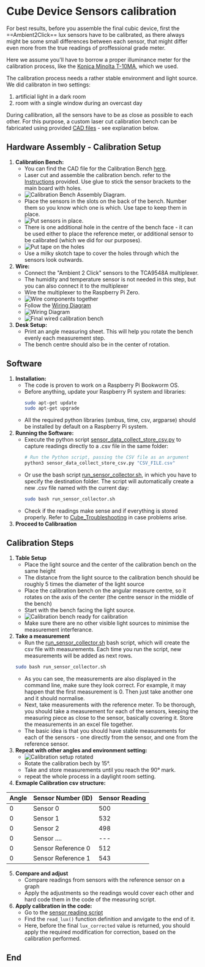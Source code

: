 # Cube Device Sensors calibration

For best results, before you assemble the final cubic device, first the ==Ambient2Click== lux sensors have to be calibrated, as there always might be some small differences between each sensor, that might differ even more from the true readings of proffessional grade meter.

Here we assume you'll have to borrow a proper illuminance meter for the calibration process, like the [Konica Minolta T-10MA](https://www.konicaminolta.eu/eu-en/hardware/measuring-instruments/light-and-display-measurement/illuminance-meters/t-10a-t-10ma), which we used.

The calibration process needs a rather stable environment and light source. We did calibraton in two settings:
1. artificial light in a dark room
2. room with a single window during an overcast day

During callibration, all the sensors have to be as close as possible to each other. For this purpose, a custom laser cut calibration bench can be fabricated using provided [CAD files](../src/hardware/Calibration_Bench.dwg) - see explanation below.

## Hardware Assembly - Calibration Setup

1. **Calibration Bench:**
	- You can find the CAD file for the Calibration Bench [here](../src/hardware/Calibration_Bench.dwg).
	- Laser cut and assemble the calibration bench. refer to the [Instructions](Images/Calibration_Bench_Assembly_Diagram.png) provided. Use glue to stick the sensor brackets to the main board with holes.
	- ![Calibration Bench Assembly Diagram](Images/Calibration_Bench_Assembly_Diagram.png).
	- Place the sensors in the slots on the back of the bench. Number them so you know which one is which. Use tape to keep them in place.
	- ![Put sensors in place](Images/Cube_Calibration_02.png).
	- There is one additional hole in the centre of the bench face - it can be used either to place the reference meter, or additional sensor to be calibrated (which we did for our purposes).
	- ![Put tape on the holes](Images/Cube_Calibration_04.png)
	- Use a milky skotch tape to cover the holes through which the sensors look outwards.
2. **Wire:**
   - Connect the "Ambient 2 Click" sensors to the TCA9548A multiplexer.
   - The humidity and temperature sensor is not needed in this step, but you can also connect it to the multiplexer
   - Wire the multiplexer to the Raspberry Pi Zero.
   - ![Wire components together](Images/Cube_Calibration_03.png)
   - Follow the [Wiring Diagram](Images/Wiring_Diagram.png)
   - ![Wiring Diagram](Images/Wiring_Diagram.png)
   - ![Final wired calibration bench](Images/Cube_Calibration_05.png)
3. **Desk Setup:**
	- Print an angle measuring sheet. This will help you rotate the bench evenly each measurement step.
	- The bench centre should also be in the center of rotation.

## Software

1. **Installation:**
   - The code is proven to work on a Raspberry Pi Bookworm OS.
   - Before anything, update your Raspberry Pi system and libraries:
     ```bash
     sudo apt-get update
	 sudo apt-get upgrade
     ```
	- All the required python libraries (smbus, time, csv, argparse) should be installed by default on a Raspberry Pi system.
2. **Running the Software:**
   - Execute the python script [sensor_data_collect_store_csv.py](../src/code/sensor_data_collect_store_csv.py) to capture readings directly to a .csv file in the same folder:
     ```bash
     # Run the Python script, passing the CSV file as an argument
	 python3 sensor_data_collect_store_csv.py "CSV_FILE.csv"
     ```
   - Or use the bash script [run_sensor_collector.sh](../src/code/run_sensor_collector.sh), in which you have to specify the destination folder. The script will automatically create a new .csv file named with the current day:
     ```bash
     sudo bash run_sensor_collector.sh
     ```
   - Check if the readings make sense and if everything is stored properly. Refer to [Cube_Troubleshooting](04_Cube_TroubleShooting.md) in case problems arise.
3. **Proceed to Calibraation**

## Calibration Steps

1. **Table Setup**
	- Place the light source and the center of the calibration bench on the same height
	- The distance from the light source to the calibration bench should be roughly 5 times the diameter of the light source
	- Place the calibration bench on the angular measure centre, so it rotates on the axis of the center (the centre sensor in the middle of the bench)
	- Start with the bench facing the light source.
	- ![Calibration bench ready for calibration](Images/Cube_Calibration_06.png)
	- Make sure there are no other visible light sources to minimise the measurement interferance.
2. **Take a measurement**
 	- Run the [run_sensor_collector.sh](../src/code/run_sensor_collector.sh) bash script, which will create the csv file with measurements. Each time you run the script, new measurements will be added as next rows.
	```bash
	sudo bash run_sensor_collector.sh
	```
 	- As you can see, the measurements are also displayed in the command line, make sure they look correct. For example, it may happen that the first measurement is 0. Then just take another one and it should normalise.
	- Next, take measurements with the reference meter. To be thorough, you should take a measurement for each of the sensors, keeping the measuring piece as close to the sensor, basically covering it. Store the measurements in an excel file together.
	- The basic idea is that you should have stable measurements for each of the sensors - one directly from the sensor, and one from the reference sensor.
4. **Repeat with other angles and environment setting:**
	- ![Calibration setup rotated](Images/Cube_Calibration_07.png)
	- Rotate the calibration bech by 15°.
	- Take and store measurements until you reach the 90° mark.
	- repeat the whole process in a daylight room setting.
5. **Exmaple Calibration csv structure:**

| Angle | Sensor Number (ID) | Sensor Reading |
| ----- | ------------------ | -------------- |
| 0     | Sensor 0           | 500            |
| 0     | Sensor 1           | 532            |
| 0     | Sensor 2           | 498            |
| 0     | Sensor ....        | ---            |
| 0     | Sensor Reference 0 | 512            |
| 0     | Sensor Reference 1 | 543            |

5. **Compare and adjust**
	- Compare readings from sensors with the reference sensor on a graph
	- Apply the adjustments so the readings would cover each other and hard code them in the code of the measuring script.
6. **Apply calibration in the code:**
	- Go to the [sensor reading script](../src/code/sensor_data_collect_store_csv.py)
	- Find the `read_lux()` function definition and anvigate to the end of it.
	- Here, before the final `lux_corrected` value is returned, you should apply the required modification for correction, based on the calibration performed.

## End
